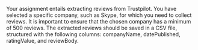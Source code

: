 
Your assignment entails extracting reviews from Trustpilot. You have selected a specific company, such as Skype, for which you need to collect reviews. It is important to ensure that the chosen company has a minimum of 500 reviews. The extracted reviews should be saved in a CSV file, structured with the following columns: companyName, datePublished, ratingValue, and reviewBody.

